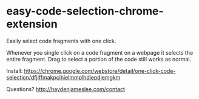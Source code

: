 easy-code-selection-chrome-extension
====================================

Easily select code fragments with one click.

Whenever you single click on a code fragment on a webpage it selects the entire fragment. Drag to select a portion of the code still works as normal.

Install: https://chrome.google.com/webstore/detail/one-click-code-selection/dfjiffmakpcihielmmplhdiepdjemgkm

Questions?
http://haydenjameslee.com/contact
